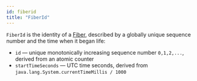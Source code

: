 ```yaml
---
id: fiberid
title: "FiberId"
---
```


`FiberId` is the identity of a [Fiber](fiber.md), described by a globally unique sequence number and the time when it began life:
  * `id` — unique monotonically increasing sequence number `0,1,2,...`, derived from an atomic counter
  * `startTimeSeconds` — UTC time seconds, derived from `java.lang.System.currentTimeMillis / 1000`
